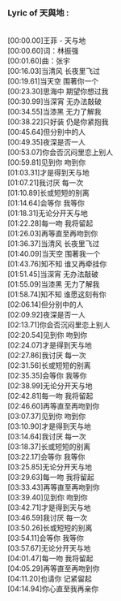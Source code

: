 <h3>Lyric of 天與地 :</h3><p><br>[00:00.00]王菲 - 天与地
<br>[00:00.60]词：林振强
<br>[00:01.60]曲：张宇
<br>[00:16.03]当清风 长夜里飞过
<br>[00:19.61]当天空 围著你一个
<br>[00:23.30]思海中 期望你想过我
<br>[00:30.99]当深宵 无办法敲破
<br>[00:34.55]当漆黑 无力了解我
<br>[00:38.22]只好装 仍是你紧抱我
<br>[00:45.64]但分别中的人
<br>[00:49.35]夜深是否一人
<br>[00:53.07]你会否沉闷里恋上别人
<br>[00:59.81]见到你 吻到你
<br>[01:03.31]才是得到天与地
<br>[01:07.21]我讨厌 每一次
<br>[01:10.89]长或短短的别离
<br>[01:14.64]会等你 我等你
<br>[01:18.31]无论分开天与地
<br>[01:22.28]每一吻 我将留起
<br>[01:26.03]再等直至再吻到你
<br>[01:36.37]当清风 长夜里飞过
<br>[01:40.09]当天空 围著我一个
<br>[01:43.76]知不知 谁又再牵挂你
<br>[01:51.45]当深宵 无办法敲破
<br>[01:55.09]当漆黑 无力了解我
<br>[01:58.74]知不知 谁愿这刻有你
<br>[02:06.14]但分别中的人
<br>[02:09.92]夜深是否一人
<br>[02:13.71]你会否沉闷里恋上别人
<br>[02:20.54]见到你 吻到你
<br>[02:24.07]才是得到天与地
<br>[02:27.86]我讨厌 每一次
<br>[02:31.56]长或短短的别离
<br>[02:35.35]会等你 我等你
<br>[02:38.99]无论分开天与地
<br>[02:42.81]每一吻 我将留起
<br>[02:46.60]再等直至再吻到你
<br>[03:07.37]见到你 吻到你
<br>[03:10.90]才是得到天与地
<br>[03:14.64]我讨厌 每一次
<br>[03:18.37]长或短短的别离
<br>[03:22.17]会等你 我等你
<br>[03:25.85]无论分开天与地
<br>[03:29.63]每一吻 我将留起
<br>[03:33.43]再等直至再吻到你
<br>[03:39.40]见到你 吻到你
<br>[03:42.71]才是得到天与地
<br>[03:46.59]我讨厌 每一次
<br>[03:50.26]长或短短的别离
<br>[03:54.11]会等你 我等你
<br>[03:57.67]无论分开天与地
<br>[04:01.47]每一吻 我将留起
<br>[04:05.29]再等直至再吻到你
<br>[04:11.20]也请你 记紧留起
<br>[04:14.94]你心直至我再亲你
</p>